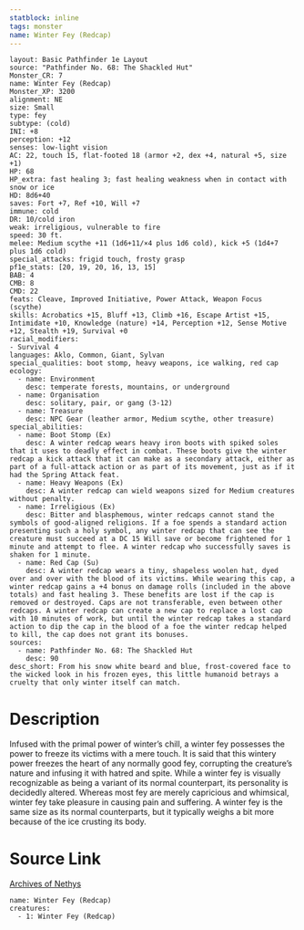 ```yaml
---
statblock: inline
tags: monster
name: Winter Fey (Redcap)
---
```

```statblock
layout: Basic Pathfinder 1e Layout
source: "Pathfinder No. 68: The Shackled Hut"
Monster_CR: 7
name: Winter Fey (Redcap)
Monster_XP: 3200
alignment: NE
size: Small
type: fey
subtype: (cold)
INI: +8
perception: +12
senses: low-light vision
AC: 22, touch 15, flat-footed 18 (armor +2, dex +4, natural +5, size +1)
HP: 68
HP_extra: fast healing 3; fast healing weakness when in contact with snow or ice
HD: 8d6+40
saves: Fort +7, Ref +10, Will +7
immune: cold
DR: 10/cold iron
weak: irreligious, vulnerable to fire
speed: 30 ft.
melee: Medium scythe +11 (1d6+11/×4 plus 1d6 cold), kick +5 (1d4+7 plus 1d6 cold)
special_attacks: frigid touch, frosty grasp
pf1e_stats: [20, 19, 20, 16, 13, 15]
BAB: 4
CMB: 8
CMD: 22
feats: Cleave, Improved Initiative, Power Attack, Weapon Focus (scythe)
skills: Acrobatics +15, Bluff +13, Climb +16, Escape Artist +15, Intimidate +10, Knowledge (nature) +14, Perception +12, Sense Motive +12, Stealth +19, Survival +0
racial_modifiers:
- Survival 4
languages: Aklo, Common, Giant, Sylvan
special_qualities: boot stomp, heavy weapons, ice walking, red cap
ecology:
  - name: Environment
    desc: temperate forests, mountains, or underground
  - name: Organisation
    desc: solitary, pair, or gang (3-12)
  - name: Treasure
    desc: NPC Gear (leather armor, Medium scythe, other treasure)
special_abilities:
  - name: Boot Stomp (Ex)
    desc: A winter redcap wears heavy iron boots with spiked soles that it uses to deadly effect in combat. These boots give the winter redcap a kick attack that it can make as a secondary attack, either as part of a full-attack action or as part of its movement, just as if it had the Spring Attack feat.
  - name: Heavy Weapons (Ex)
    desc: A winter redcap can wield weapons sized for Medium creatures without penalty.
  - name: Irreligious (Ex)
    desc: Bitter and blasphemous, winter redcaps cannot stand the symbols of good-aligned religions. If a foe spends a standard action presenting such a holy symbol, any winter redcap that can see the creature must succeed at a DC 15 Will save or become frightened for 1 minute and attempt to flee. A winter redcap who successfully saves is shaken for 1 minute.
  - name: Red Cap (Su)
    desc: A winter redcap wears a tiny, shapeless woolen hat, dyed over and over with the blood of its victims. While wearing this cap, a winter redcap gains a +4 bonus on damage rolls (included in the above totals) and fast healing 3. These benefits are lost if the cap is removed or destroyed. Caps are not transferable, even between other redcaps. A winter redcap can create a new cap to replace a lost cap with 10 minutes of work, but until the winter redcap takes a standard action to dip the cap in the blood of a foe the winter redcap helped to kill, the cap does not grant its bonuses.
sources:
  - name: Pathfinder No. 68: The Shackled Hut
    desc: 90
desc_short: From his snow white beard and blue, frost-covered face to the wicked look in his frozen eyes, this little humanoid betrays a cruelty that only winter itself can match.
```
# Description
Infused with the primal power of winter’s chill, a winter fey possesses the power to freeze its victims with a mere touch. It is said that this wintery power freezes the heart of any normally good fey, corrupting the creature’s nature and infusing it with hatred and spite. While a winter fey is visually recognizable as being a variant of its normal counterpart, its personality is decidedly altered. Whereas most fey are merely capricious and whimsical, winter fey take pleasure in causing pain and suffering. A winter fey is the same size as its normal counterparts, but it typically weighs a bit more because of the ice crusting its body.
# Source Link
[Archives of Nethys](https://aonprd.com/MonsterDisplay.aspx?ItemName=Winter%20Fey%20(Redcap))
```encounter-table
name: Winter Fey (Redcap)
creatures:
  - 1: Winter Fey (Redcap)
```
